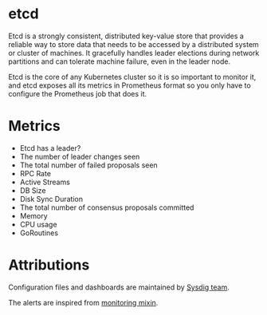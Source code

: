 # etcd
Etcd is a strongly consistent, distributed key-value store that provides a reliable way to store data that needs to be accessed by a distributed system or cluster of machines.
It gracefully handles leader elections during network partitions and can tolerate machine failure, even in the leader node.

Etcd is the core of any Kubernetes cluster so it is so important to monitor it, and etcd exposes all its metrics in Prometheus format so you only have to configure the Prometheus job that does it.

# Metrics
* Etcd has a leader?
* The number of leader changes seen
* The total number of failed proposals seen
* RPC Rate
* Active Streams
* DB Size
* Disk Sync Duration
* The total number of consensus proposals committed
* Memory
* CPU usage
* GoRoutines

# Attributions
Configuration files and dashboards are maintained by [Sysdig team](https://sysdig.com/).

The alerts are inspired from [monitoring mixin](https://monitoring.mixins.dev/etcd/).
